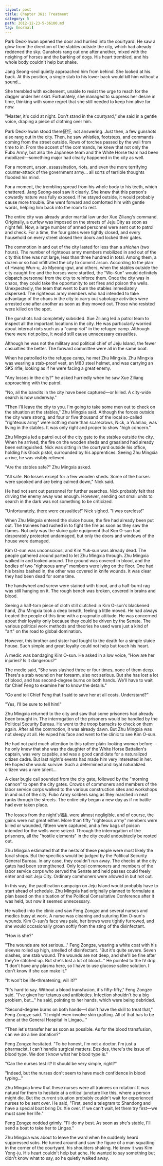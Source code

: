 ```yaml
---
layout: post
title: Chapter 361: Treatment
category: 5
path: 2012-12-23-5-36100.md
tag: [normal]
---
```


Park Deok-hwan opened the door and hurried into the courtyard. He saw a glow from the direction of the stables outside the city, which had already reddened the sky. Gunshots rang out one after another, mixed with the neighing of horses and the barking of dogs. His heart trembled, and his whole body couldn't help but shake.

Jang Seong-seol quietly approached him from behind. She looked at his back. At this position, a single stab to his lower back would kill him without a sound...

She trembled with excitement, unable to resist the urge to reach for the dagger under her skirt. Fortunately, she managed to suppress her desire in time, thinking with some regret that she still needed to keep him alive for now.

"Master, it's cold at night. Don't stand in the courtyard," she said in a gentle voice, draping a piece of clothing over him.

Park Deok-hwan stood there怔怔, not answering. Just then, a few gunshots also rang out in the city. Then, he saw whistles, footsteps, and commands coming from the street outside. Rows of torches passed by the wall from time to in. From the accent of the commands, he knew that not only the Fubo Army, but also the Japanese team and the White Horse team had been mobilized—something major had clearly happened in the city as well.

For a moment, arson, assassination, riots, and even the more terrifying counter-attack of the government army... all sorts of terrible thoughts flooded his mind.

For a moment, the trembling spread from his whole body to his teeth, which chattered. Jang Seong-seol saw it clearly. She knew that this person's cowardly nature was fully exposed. If he stayed outside, it would probably cause more trouble. She went forward and comforted him with gentle words, helping him back into the room to rest.

The entire city was already under martial law under Xue Ziliang's command. Originally, a curfew was imposed on the streets of Jeju City as soon as night fell. Now, a large number of armed personnel were sent out to patrol and check. For a time, the four gates were tightly closed, and every household on every street closed their doors and locked their gates.

The commotion in and out of the city lasted for less than a *shichen* (two hours). The number of righteous army members mobilized in and out of the city this time was not large, less than three hundred in total. Among them, a dozen or so had infiltrated the city to commit arson. According to the plan of Hwang Wun-u, Jo Myeong-gwi, and others, when the stables outside the city caught fire and the horses were startled, the "Wo-Kun" would definitely dispatch personnel from the city to reinforce them. Once the city was in chaos, they could take the opportunity to set fires and poison the wells. Unexpectedly, the team that went to burn the stables immediately dispersed. The righteous army members who had intended to take advantage of the chaos in the city to carry out sabotage activities were arrested one after another as soon as they moved out. Those who resisted were killed on the spot.

The gunshots had completely subsided. Xue Ziliang led a patrol team to inspect all the important locations in the city. He was particularly worried about internal riots such as a "camp riot" in the refugee camp. Although there were riot police, it would still cause unnecessary casualties.

Although he was not the military and political chief of Jeju Island, the fewer casualties the better. The forward committee were all in the same boat.

When he patrolled to the refugee camp, he met Zhu Mingxia. Zhu Mingxia was wearing a stab-proof vest, an M80 steel helmet, and was carrying an SKS rifle, looking as if he were facing a great enemy.

"Any losses in the city?" he asked hurriedly when he saw Xue Ziliang approaching with the patrol.

"No, all the bandits in the city have been captured—or killed. A city-wide search is now underway."

"Then I'll leave the city to you. I'm going to take some men out to check on the situation at the stables," Zhu Mingxia said. Although the forces outside the city were strong, and four or five thousand of the local so-called "righteous army" were nothing more than scarecrows, Nick, a Yuanlao, was living in the stables. It was only right and proper to show "high concern."

Zhu Mingxia led a patrol out of the city gate to the stables outside the city. When he arrived, the fire on the wooden sheds and grassland had already been extinguished. Nick was sitting in the courtyard outside his office, holding his Glock pistol, surrounded by his apprentices. Seeing Zhu Mingxia arrive, he was visibly relieved.

"Are the stables safe?" Zhu Mingxia asked.

"All safe. No losses except for a few wooden sheds. Some of the horses were spooked and are being calmed down," Nick said.

He had not sent out personnel for further searches. Nick probably felt that driving the enemy away was enough. However, sending out small units to search in the dark was not something to be criticized.

"Unfortunately, there were casualties!" Nick sighed. "I was careless!"

When Zhu Mingxia entered the sluice house, the fire had already been put out. The trainees had rushed in to fight the fire as soon as they saw the flames. Not only was the sluice gate equipment that Kim O-sun had desperately protected undamaged, but only the doors and windows of the house were damaged.

Kim O-sun was unconscious, and Kim Yuk-sun was already dead. The people gathered around parted to let Zhu Mingxia through. Zhu Mingxia walked in and looked around. The ground was covered in blood, and the bodies of two "righteous army" members were lying on the floor. One had his brains bashed in, the other was covered in knife wounds. It was clear they had been dead for some time.

The handwheel and screw were stained with blood, and a half-burnt rag was still hanging on it. The rough bench was broken, covered in brains and blood.

Seeing a half-torn piece of cloth still clutched in Kim O-sun's blackened hand, Zhu Mingxia took a deep breath, feeling a little moved. He had always treated the people of this time with a pragmatic attitude. He was concerned about their loyalty only because they could be driven by the Senate. The various political work methods and theories he used were just a kind of "art" on the road to global domination.

However, this brother and sister had fought to the death for a simple sluice house. Such simple and great loyalty could not help but touch his heart.

A medic was bandaging Kim O-sun. He asked in a low voice, "How are her injuries? Is it dangerous?"

The medic said, "She was slashed three or four times, none of them deep. There's a stab wound on her forearm, also not serious. But she has lost a lot of blood, and has second-degree burns on both hands. We'll have to wait for Chief Feng to examine her to know the details."

"Go and tell Chief Feng that I said to save her at all costs. Understand?"

"Yes, I'll be sure to tell him!"

Zhu Mingxia returned to the city and saw that some prisoners had already been brought in. The interrogation of the prisoners would be handled by the Political Security Bureau. He went to the troop barracks to check on them again. After all the commotion, it was already dawn. But Zhu Mingxia was not sleepy at all. He wiped his face and went to the clinic to see Kim O-sun.

He had not paid much attention to this rather plain-looking woman before—he only knew that she was the daughter of the White Horse Battalion's captain, was very capable, and was a good candidate for a naturalized citizen cadre. But last night's events had made him very interested in her. He hoped she would survive. Such a determined and loyal naturalized citizen was a rare talent...

A clear bugle call sounded from the city gate, followed by the "morning cannon" to open the city gates. Crowds of commoners and members of the labor service corps walked to the various construction sites and workshops in and out of the city. Fubo Army soldiers sang as they marched in neat ranks through the streets. The entire city began a new day as if no battle had ever taken place.

The losses from the night's骚乱 were almost negligible, and of course, the gains were not great either. More than fifty "righteous army" members were killed or wounded, fifteen were captured, and a few bags of poison intended for the wells were seized. Through the interrogation of the prisoners, all the "hostile elements" in the city could undoubtedly be rooted out.

Zhu Mingxia estimated that the nests of these people were most likely the local shops. But the specifics would be judged by the Political Security General Bureau. In any case, they couldn't run away. The checks at the city gates had been strengthened. Only local commoners and members of the labor service corps who served the Senate and held passes could freely enter and exit Jeju City. Ordinary commoners were allowed in but not out.

In this way, the pacification campaign on Jeju Island would probably have to start ahead of schedule. Zhu Mingxia had originally planned to formulate a plan based on the situation of the Political Consultative Conference after it was held, but now it seemed unnecessary.

He walked into the clinic and saw Feng Zongze and several nurses and medics busy at work. A nurse was cleaning and suturing Kim O-sun's wounds. Kim O-sun's face was pale, her brows were tightly furrowed, and she would occasionally groan softly from the sting of the disinfectant.

"How is she?"

"The wounds are not serious..." Feng Zongze, wearing a white coat with his sleeves rolled up high, smelled of disinfectant. "But it's quite severe. Seven slashes, one stab wound. The wounds are not deep, and she'll be fine after they're stitched up. But she's lost a lot of blood..." He pointed to the IV drip. "I don't have any plasma here, so I have to use glucose saline solution. I don't know if she can make it."

"It won't be life-threatening, will it?"

"It's hard to say. Without a blood transfusion, it's fifty-fifty," Feng Zongze said. "I've given her tetanus and antibiotics. Infection shouldn't be a big problem, but..." he said, pointing to her hands, which were being debrided.

"Second-degree burns on both hands—I don't have the skill to treat that," Feng Zongze said. "It might even involve skin grafting. All of that has to be done at the General Hospital in Lingao..."

"Then let's transfer her as soon as possible. As for the blood transfusion, can we do a live donation?"

Feng Zongze hesitated. "To be honest, I'm not a doctor. I'm just a pharmacist. I can't handle surgical matters. Besides, there's the issue of blood type. We don't know what her blood type is."

"Can the nurses test it? It should be very simple, right?"

"Indeed, but the nurses don't seem to have much confidence in blood typing..."

Zhu Mingxia knew that these nurses were all trainees on rotation. It was natural for them to hesitate at a critical juncture like this, where a person might die. But the current situation probably couldn't wait for experienced nurses to be sent over. He said, "First, send a telegram to Shandong and have a special boat bring Dr. Xie over. If we can't wait, let them try first—we must save her life."

Feng Zongze nodded grimly. "I'll do my best. As soon as she's stable, I'll send a boat to take her to Lingao."

Zhu Mingxia was about to leave the ward when he suddenly heard suppressed sobs. He turned around and saw the figure of a man squatting in the corner of the courtyard, his shoulders shaking. He knew it was Kim Yong-ju. His heart couldn't help but ache. He wanted to say something but didn't know what to say, so he quietly walked away.